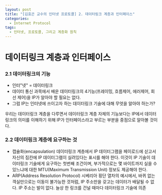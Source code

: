 ```yaml
---
layout: post
title: "[김효곤 교수의 인터넷 프로토콜] 2. 데이터링크 계층과 인터페이스"
categories:
  - Internet Protocol
tags:
  - 인터넷, 프로토콜, 그리고 계층화 원칙
---
```


# 데이터링크 계층과 인터페이스

### 2.1 데이터링크의 기능

- 인터"넷" = 데이터링크
- 데이터 통신 과목에서 배운 데이터링크의 4기능(프레이밍, 흐름제어, 에러제어, 회선 제어)을 IP가 알아야 할 필요는 없다.
- 그럼 IP는 인터넷에 쓰이고자 하는 데이터링크 기술에 대해 무엇을 알아야 하는가?

우리는 데이터링크 계층을 다루면서 데이터링크 계층 자체의 기능보다는 IP에서 데이터링크의 의미를 이해하기 위해 IP가 인터페이스라고 부르는 부분을 중점으로 알아볼 것이다.

### 2.2 데이터링크 계층에 요구하는 것

- 캡슐화(encapsulation)
  데이터링크 계층에서 IP 데이터그램을 페이로드에 싣고서 자신의 짐칸에 IP 데이터그램이 실려있다는 표시를 해야 한다. 이것이 IP 기술이 데이터링크 기술에게 요구하는 첫번째 조건이며, 부가적으로는 몇 바이트까지 실을 수 있느냐에 대한 MTU(Maximum Transmission Unit) 정보도 제공해야 한다.
- ARP(Address Resolution Protocol)
  시베리아 횡단 열차의 예시에서, 바퀴 없는 객실만으로는 이동이 불가능한 것처럼, IP 주소만을 갖고는 데이터가 배달될 수 없다. IP 주소는 발이 없다. 늘상 한 링크를 건널 때마다 데이터링크 기술에 의존